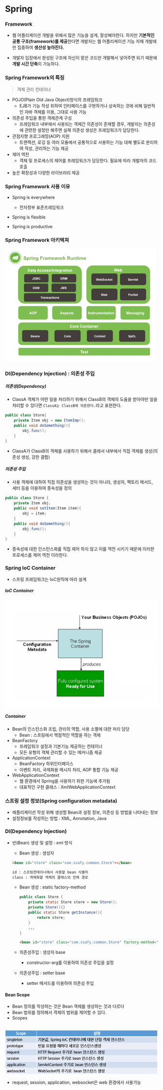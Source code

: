 # Spring



### Framework

* 웹 어플리케이션 개발을 위해서 많은 기능을 설계, 잘성해야한다. 하지만 **기본적인 공통 구조(framework)를 제공**한다면 개발자는 웹 어플리케이션 기능 자체 개발에만 집중하여 **생산성 높아진다.**

* 개발자 입장에서 완성된 구조에 자신이 맡은 코드만 개발해서 넣어주면 되기 때문에 **개발 시간 단축**이 가능하다.



### Spring Framework의 특징

> 객체 관리 컨테이너

* POJO(Plain Old Java Object)방식의 프레임워크
  * EJB가 기능 작성 위하여 인터페이스를 구현하거나 상속하는 것에 비해 일반적인 자바 객체를 이용, 그대로 사용 가능
* 의존성 주입을 통한 객체관계 구성
  * 프레임워크 내부에서 사용되는 객체간 의존성이 존재할 경우, 개발자는 의존성에 관련한 설정만 해주면 실제 의존성 생성은 프레임워크가 담당한다.
* 관점지향 프로그래밍(AOP) 지원
  * 트랜젝션, 로깅 등 여러 모듈에서 공통적으로 사용하는 기능 대해 별도로 분리하여 작성, 관리하는 기능 제공
* 제어 역전
  * 객체 및 프로세스의 제어를 프레임워크가 담당한다. 필요에 따라 개발자의 코드 호출
* 높은 확장성과 다양한 라이브러리 제공



### Spring Framework 사용 이유

* Spring is everywhere
  * 전자정부 표준프레임워크 

* Spring is flexible
* Spring is productive



### Spring Framework 아키텍쳐

![image-20220622233531370](Spring/image-20220622233531370.png)

### DI(Dependency Injection) : 의존성 주입

##### 의존성(Dependency)

* ClassA 객체가 어떤 일을 처리하기 위해서 ClassB의 객체의 도움을 받아야만 일을 처리할 수 있다면 `ClassA는 ClassB에 의존한다.`라고 표현한다.

```java
public class Store{
	private Item obj = new ItemImp();
    public void doSomething(){
        obj.func();
    }
}
```

* ClassA가 ClassB의 객체를 사용하기 위해서 클래서 내부에서 직접 객체를 생성(의존성 생성, 강한 결합)

##### 의존성 주입

* 사용 객체에 대하여 직접 의존성을 생성하는 것이 아니라, 생성자, 팩토리 메서드, 세터 등을 이용하여 종속성을 정의

```java
public class Store {
    private Item obj;
    public void setItem(Item item){
        obj = item;
    }
    public void doSomething(){
        obj.func();
    }
}
```

* 종속성에 대한 인스턴스화를 직접 제어 하지 않고 이를 역전 시키기 때문에 이러한 프로세스를 제어 역전 이라한다.



### Spring IoC Container

* 스프링 프레임워크는 IoC원칙에 따라 설계

##### IoC Container

![image-20220622234124089](Spring/image-20220622234124089.png)

##### Container

* Bean의 인스턴스화 조립, 관리의 역할, 사용 소멸에 대한 처리 담당
  * Bean : 스프링에서 핵점적인 역할을 하는 객체
* BeanFactory
  * 프레임워크 설정과 기본기능 제공하는 컨테이너
  * 모든 유형의 객체 관리할 수 있는 메커니즘 제공
* ApplicationContext
  * BeanFactory 하위인터페이스
  * 이벤트 처리, 국제화용 메시지 처리, AOP 통합 기능 제공
* WebApplicationContext
  * 웹 환경에서 Spring을 사용하기 위한 기능에 추가됨
  * 대표적인 구현 클래스 : XmlWebApplicationContext



### 스프링 설정 정보(Spring configuration metadata)

* 애플리케이션 작성 위해 생성할 Bean과 설정 정보, 의존성 등 방법을 나타내는 정보
* 설정정보를 작성하는 방법 : XML, Annotation, Java



### DI(Dependency Injection)

* 빈(Bean) 생성 및 설정 : xml 방식

  * Bean 생성 : 생성자

  ```html
  <bean id="store" class="com.ssafy.common.Store"></bean>
  ```

  ```
  id : 스프링컨테이너에서 사용할 bean 식별자
  class : 객체화할 객체의 클래스의 전체 경로
  ```

  * Bean 생성 : static factory-method

    ```java
    public class Store {
        private static Store store = new Store();
        private Store(){}
        public static Store getInstance(){
            return store;
        }
        ...
    }
    ```

    ```html
    <bean id="store" class="com.ssafy.common.Store" factory-method="getInstance"></bean>
    ```

  * 의존성주입 : 생성자 base

    * constructor-arg를 이용하여 의존성 주입을 설정

  * 의존성주입 : setter base

    * setter 메서드를 이용하여 의존성 주입

#### Bean Scope

* Bean 정의를 작성하는 것은 Bean 객체를 생성하는 것과 다르다
* Bean 범위를 정의해서 객체의 범위를 제어할 수 있다.
* Scopes

​	![image-20220622235058846](Spring/image-20220622235058846.png)

* request, session, application, websocket은 web 환경에서 사용가능